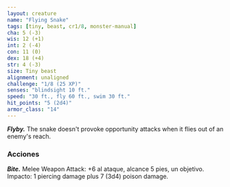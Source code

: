 ```yaml
---
layout: creature
name: "Flying Snake"
tags: [tiny, beast, cr1/8, monster-manual]
cha: 5 (-3)
wis: 12 (+1)
int: 2 (-4)
con: 11 (0)
dex: 18 (+4)
str: 4 (-3)
size: Tiny beast
alignment: unaligned
challenge: "1/8 (25 XP)"
senses: "blindsight 10 ft."
speed: "30 ft., fly 60 ft., swim 30 ft."
hit_points: "5 (2d4)"
armor_class: "14"
---
```


***Flyby.*** The snake doesn't provoke opportunity attacks when it flies out of an enemy's reach.

### Acciones

***Bite.*** Melee Weapon Attack: +6 al ataque, alcance 5 pies, un objetivo. Impacto: 1 piercing damage plus 7 (3d4) poison damage.